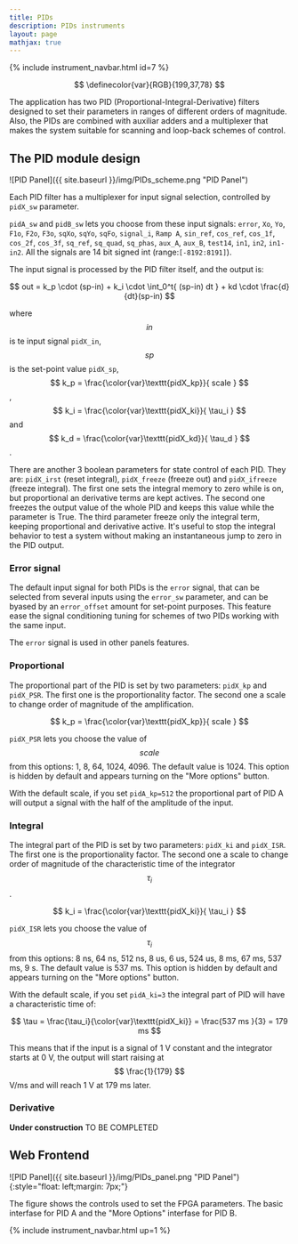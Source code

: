 ```yaml
---
title: PIDs
description: PIDs instruments
layout: page
mathjax: true
---
```


{% include instrument_navbar.html id=7 %}

$$
\definecolor{var}{RGB}{199,37,78}
$$

The application has two PID (Proportional-Integral-Derivative) filters designed
to set their parameters in ranges of different orders of magnitude.
Also, the PIDs are combined with auxiliar adders and a multiplexer that makes
the system suitable for scanning and loop-back schemes of control.


## The PID module design

![PID Panel]({{ site.baseurl }}/img/PIDs_scheme.png "PID Panel")

Each PID filter has a multiplexer for input signal selection, controlled
by `pidX_sw` parameter.

`pidA_sw` and `pidB_sw` lets you choose from these input signals:
`error`,
`Xo`,
`Yo`,
`F1o`,
`F2o`,
`F3o`,
`sqXo`,
`sqYo`,
`sqFo`,
`signal_i`,
`Ramp A`,
`sin_ref`,
`cos_ref`,
`cos_1f`,
`cos_2f`,
`cos_3f`,
`sq_ref`,
`sq_quad`,
`sq_phas`,
`aux_A`,
`aux_B`,
`test14`,
`in1`,
`in2`,
`in1-in2`.
All the signals are 14 bit signed int (range:`[-8192:8191]`).

The input signal is processed by the PID filter itself, and the output is:

$$ out = k_p \cdot (sp-in)  +  k_i \cdot \int_0^t{ (sp-in) dt } + kd \cdot \frac{d}{dt}(sp-in) $$

where $$ in $$ is te input signal `pidX_in`, $$ sp $$ is the set-point value `pidX_sp`,
$$ k_p = \frac{\color{var}\texttt{pidX_kp}}{ scale }  $$,
$$ k_i = \frac{\color{var}\texttt{pidX_ki}}{ \tau_i }  $$ and
$$ k_d = \frac{\color{var}\texttt{pidX_kd}}{ \tau_d }  $$.

There are another 3 boolean parameters for state control of each PID. They are:
`pidX_irst` (reset integral), `pidX_freeze` (freeze out) and `pidX_ifreeze` (freeze integral).
The first one sets the integral memory to zero while is on, but proportional an derivative terms are kept
actives.
The second one freezes the output value of the whole PID and keeps this value while the parameter is True.
The third parameter freeze only the integral term, keeping proportional and derivative active. It's
useful to stop the integral behavior to test a system without making an instantaneous jump to zero in
the PID output.




### Error signal

The default input signal for both PIDs is the `error` signal, that can be selected
from several inputs using the `error_sw` parameter, and can be byased by an `error_offset` amount
for set-point purposes.
This feature ease the signal conditioning tuning for schemes of two PIDs working with the same input.

The `error` signal is used in other panels features.

### Proportional

The proportional part of the PID is set by two parameters: `pidX_kp` and `pidX_PSR`.
The first one is the proportionality factor. The second one a scale to change order of magnitude of the
amplification.

$$ k_p = \frac{\color{var}\texttt{pidX_kp}}{ scale } $$

`pidX_PSR` lets you choose the value of $$scale$$ from this options: 1, 8, 64, 1024, 4096. The default value is
1024. This option is hidden by default and appears turning on the "More options" button.

With the default scale, if you set `pidA_kp=512` the proportional part of PID A will output a signal with the half
of the amplitude of the input.


### Integral

The integral part of the PID is set by two parameters: `pidX_ki` and `pidX_ISR`.
The first one is the proportionality factor. The second one a scale to change order of magnitude of the
characteristic time of the integrator $$ \tau_i $$.

$$ k_i = \frac{\color{var}\texttt{pidX_ki}}{ \tau_i }  $$

`pidX_ISR` lets you choose the value of $$\tau_i$$ from this options:
8 ns,
64 ns,
512 ns,
8 us,
6 us,
524 us,
8 ms,
67 ms,
537 ms,
9 s. The default value is
537 ms. This option is hidden by default and appears turning on the "More options" button.

With the default scale, if you set `pidA_ki=3` the integral part of PID will have a characteristic time of:

$$ \tau = \frac{\tau_i}{\color{var}\texttt{pidX_ki}} = \frac{537 ms }{3} = 179 ms $$

This means that if the input is a signal of 1 V constant and the integrator starts at 0 V, the output
will start raising at  $$ \frac{1}{179} $$ V/ms and will reach 1 V at 179 ms later.


### Derivative

<div class="alert alert-warning" role="alert">
  <strong>Under construction</strong> TO BE COMPLETED
</div>

## Web Frontend

![PID Panel]({{ site.baseurl }}/img/PIDs_panel.png "PID Panel"){:style="float: left;margin: 7px;"}

The figure shows the controls used to set the FPGA parameters. The basic interfase for PID A and the
"More Options" interfase for PID B.

{% include instrument_navbar.html up=1 %}
